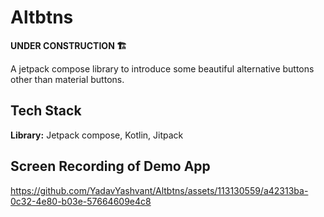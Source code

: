
# Altbtns
<b> UNDER CONSTRUCTION 🏗️ </b>

A jetpack compose library to introduce some beautiful alternative buttons other than material buttons.


## Tech Stack

**Library:** Jetpack compose, Kotlin, Jitpack


## Screen Recording of Demo App

https://github.com/YadavYashvant/Altbtns/assets/113130559/a42313ba-0c32-4e80-b03e-57664609e4c8
